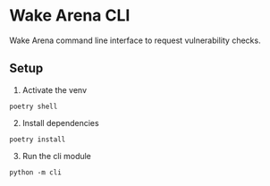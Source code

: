 # Wake Arena CLI
Wake Arena command line interface to request vulnerability checks.

## Setup
1. Activate the venv
```shell
poetry shell
```
2. Install dependencies
```shell
poetry install
```
3. Run the cli module
```shell
python -m cli
```